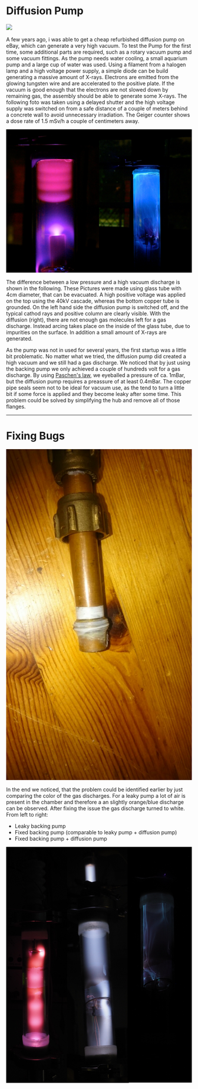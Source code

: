 # Diffusion Pump

<img class="imgRight" src="images/xray.jpg">

A few years ago, i was able to get a cheap refurbished diffusion pump on eBay, which can generate a very high vacuum.
To test the Pump for the first time, some additional parts are required, such as a rotary vacuum pump and some vacuum fittings.
As the pump needs water cooling, a small aquarium pump and a large cup of water was used.
Using a filament from a halogen lamp and a high voltage power supply, a simple diode can be build generating a massive amount of X-rays.
Electrons are emitted from the glowing tungsten wire and are accelerated to the positive plate.
If the vacuum is good enough that the electrons are not slowed down by remaining gas, the assembly should be able to generate some X-rays.
The following foto was taken using a delayed shutter and the high voltage supply was switched on from a safe distance of a couple of meters behind a concrete wall to avoid unnecessary irradiation.
The Geiger counter shows a dose rate of 1.5 mSv/h a couple of centimeters away.

<img class="imgLeft" src="images/disch.jpg">

The difference between a low pressure and a high vacuum discharge is shown in the following.
These Pictures were made using glass tube with 4cm diameter, that can be evacuated.
A high positive voltage was applied on the top using the 40kV cascade, whereas the bottom copper tube is grounded.
On the left hand side the diffusion pump is switched off, and the typical cathod rays and positive column are clearly visible.
With the diffusion (right), there are not enough gas molecules left for a gas discharge.
Instead arcing takes place on the inside of the glass tube, due to impurities on the surface.
In addition a small amount of X-rays are generated.


As the pump was not in used for several years, the first startup was a little bit problematic.
No matter what we tried, the diffusion pump did created a high vacuum and we still had a gas discharge.
We noticed that by just using the backing pump we only achieved a couple of hundreds volt for a gas discharge.
By using [Paschen's law](https://en.wikipedia.org/wiki/Paschen%27s_law#/media/File:Paschen_curves.svg), we eyeballed a pressure of ca. 1mBar, but the diffusion pump requires a preassure of at least 0.4mBar.
The copper pipe seals seem not to be ideal for vacuum use, as the tend to turn a little bit if some force is applied and they become leaky after some time.
This problem could be solved by simplifying the hub and remove all of those flanges.

---
# Fixing Bugs

<img class="imgRight" src="images/badseals.jpg">

In the end we noticed, that the problem could be identified earlier by just comparing the color of the gas discharges.
For a leaky pump a lot of air is present in the chamber and therefore a an slightly orange/blue discharge can be observed.
After fixing the issue the gas discharge turned to white.
From left to right:
* Leaky backing pump
* Fixed backing pump (comparable to leaky pump + diffusion pump)
* Fixed backing pump + diffusion pump

<img class="imgLeft" src="images/disch-comparison.jpg">


